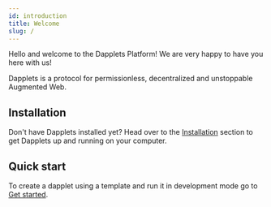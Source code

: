 ```yaml
---
id: introduction
title: Welcome
slug: /
---
```


Hello and welcome to the Dapplets Platform! We are very happy to have you here with us!

Dapplets is a protocol for permissionless, decentralized and unstoppable Augmented Web.

## Installation

Don't have Dapplets installed yet? Head over to the [Installation](/docs/installation) section to get Dapplets up and running on your computer.

## Quick start

To create a dapplet using a template and run it in development mode go to [Get started](/docs/get-started).
